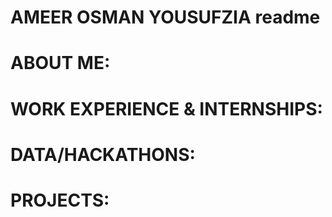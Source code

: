 # AMEER OSMAN YOUSUFZIA readme

# ABOUT ME:

# WORK EXPERIENCE & INTERNSHIPS:

# DATA/HACKATHONS:

# PROJECTS:


